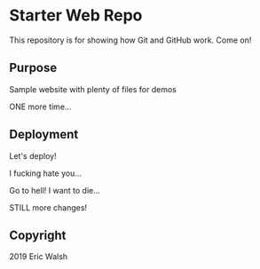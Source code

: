 # Starter Web Repo

This repository is for showing how Git and GitHub work. Come on!

## Purpose

Sample website with plenty of files for demos

ONE more time...

## Deployment

Let's deploy!

I fucking hate you...

Go to hell!
I want to die...

STILL more changes!

## Copyright

2019 Eric Walsh